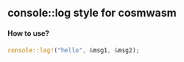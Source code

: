 ## console::log style for cosmwasm

#### How to use?

```rust
console::log!("hello", &msg1, &msg2);
```
